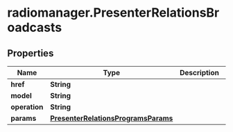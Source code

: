 # radiomanager.PresenterRelationsBroadcasts

## Properties
Name | Type | Description | Notes
------------ | ------------- | ------------- | -------------
**href** | **String** |  | [optional] 
**model** | **String** |  | [optional] 
**operation** | **String** |  | [optional] 
**params** | [**PresenterRelationsProgramsParams**](PresenterRelationsProgramsParams.md) |  | [optional] 


